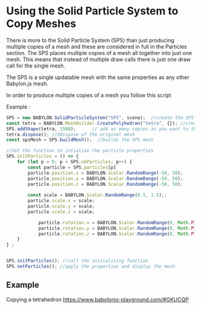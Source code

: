# Using the Solid Particle System to Copy Meshes
There is more to the Solid Particle System (SPS) than just producing multiple copies of a mesh and these are considered in full in the Particles section. The SPS places multiple copies of a mesh all together into just one mesh. This means that instead of multiple draw calls there is just one draw call for the single mesh.

The SPS is a single updatable mesh with the same properties as any other Babylon.js  mesh.

In order to produce multiple copies of a mesh you follow this script

Example :
```javascript
SPS = new BABYLON.SolidParticleSystem("SPS", scene);  //create the SPS
const tetra = BABYLON.MeshBuilder.CreatePolyhedron("tetra", {}); //create the mesh
SPS.addShape(tetra, 1500);      // add as many copies as you want to the SPS
tetra.dispose(); //ddispose of the original mesh
const spsMesh = SPS.buildMesh();  //builds the SPS mesh

//Set the function to intialise the particle properties
SPS.initParticles = () => {
    for (let p = 0; p < SPS.nbParticles; p++) {
        const particle = SPS.particles[p]  
        particle.position.x = BABYLON.Scalar.RandomRange(-50, 50);
        particle.position.y = BABYLON.Scalar.RandomRange(-50, 50);
        particle.position.z = BABYLON.Scalar.RandomRange(-50, 50);
    
        const scale = BABYLON.Scalar.RandomRange(0.5, 1.5);;
        particle.scale.x = scale;
        particle.scale.y = scale;
        particle.scale.z = scale;

	        particle.rotation.x = BABYLON.Scalar.RandomRange(0, Math.PI);
	        particle.rotation.y = BABYLON.Scalar.RandomRange(0, Math.PI);
	        particle.rotation.z = BABYLON.Scalar.RandomRange(0, Math.PI);
    }
} ;


SPS.initParticles(); //call the initialising function
SPS.setParticles(); //apply the properties and display the mesh
```

## Example
Copying a tetrahedron https://www.babylonjs-playground.com/#GKUCQP